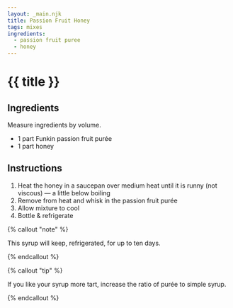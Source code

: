 ```yaml
---
layout: _main.njk
title: Passion Fruit Honey
tags: mixes
ingredients:
  - passion fruit puree
  - honey
---
```


<!-- markdownlint-disable MD025 -->
# {{ title }}
<!-- markdownlint-disable MD025 -->

## Ingredients

Measure ingredients by volume.

* 1 part Funkin passion fruit purée
* 1 part honey

## Instructions

1. Heat the honey in a saucepan over medium heat until it is runny (not viscous) — a little below boiling
2. Remove from heat and whisk in the passion fruit purée
3. Allow mixture to cool
4. Bottle & refrigerate

<!-- markdownlint-disable MD012 -->
{% callout "note" %}
<!-- markdownlint-enable MD012 -->

  This syrup will keep, refrigerated, for up to ten days.

{% endcallout %}

<!-- markdownlint-disable MD012 -->

{% callout "tip" %}
<!-- markdownlint-enable MD012 -->

  If you like your syrup more tart, increase the ratio of purée to simple syrup.

{% endcallout %}
